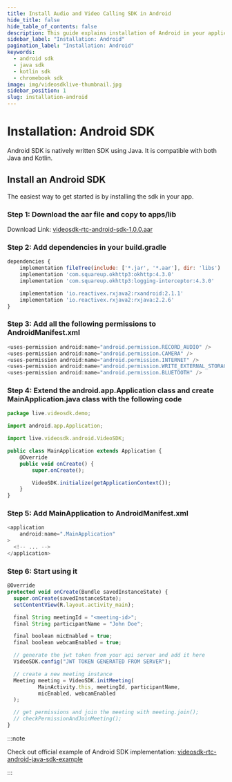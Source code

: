 ```yaml
---
title: Install Audio and Video Calling SDK in Android
hide_title: false
hide_table_of_contents: false
description: This guide explains installation of Android in your application. it is compatible with both java and kotlin.
sidebar_label: "Installation: Android"
pagination_label: "Installation: Android"
keywords:
  - android sdk
  - java sdk
  - kotlin sdk
  - chromebook sdk
image: img/videosdklive-thumbnail.jpg
sidebar_position: 1
slug: installation-android
---
```


# Installation: Android SDK
Android SDK is natively written SDK using Java. It is compatible with both Java and Kotlin. 

## Install an Android SDK

The easiest way to get started is by installing the sdk in your app.

### Step 1: Download the aar file and copy to apps/lib

Download Link: [videosdk-rtc-android-sdk-1.0.0.aar](https://sdk.zujonow.com/videosdk-rtc-android-sdk-1.0.0.aar)

### Step 2: Add dependencies in your build.gradle

```js title="build.gradle"
dependencies {
    implementation fileTree(include: ['*.jar', '*.aar'], dir: 'libs')
    implementation 'com.squareup.okhttp3:okhttp:4.3.0'
    implementation 'com.squareup.okhttp3:logging-interceptor:4.3.0'

    implementation 'io.reactivex.rxjava2:rxandroid:2.1.1'
    implementation 'io.reactivex.rxjava2:rxjava:2.2.6'
}
```

### Step 3: Add all the following permissions to AndroidManifest.xml

```js title="AndroidManifest.xml"
<uses-permission android:name="android.permission.RECORD_AUDIO" />
<uses-permission android:name="android.permission.CAMERA" />
<uses-permission android:name="android.permission.INTERNET" />
<uses-permission android:name="android.permission.WRITE_EXTERNAL_STORAGE" />
<uses-permission android:name="android.permission.BLUETOOTH" />
```

### Step 4: Extend the android.app.Application class and create MainApplication.java class with the following code
```js title="MainApplication.java"
package live.videosdk.demo;

import android.app.Application;

import live.videosdk.android.VideoSDK;

public class MainApplication extends Application {
    @Override
    public void onCreate() {
        super.onCreate();

        VideoSDK.initialize(getApplicationContext());
    }
}
```

### Step 5: Add MainApplication to AndroidManifest.xml
```js title="AndroidManifest.xml"
<application
    android:name=".MainApplication"
>
  <!-- ... -->
</application>
```

### Step 6: Start using it
```js title="MainActivity.java"
@Override
protected void onCreate(Bundle savedInstanceState) {
  super.onCreate(savedInstanceState);
  setContentView(R.layout.activity_main);

  final String meetingId = "<meeting-id>";
  final String participantName = "John Doe";

  final boolean micEnabled = true;
  final boolean webcamEnabled = true;

  // generate the jwt token from your api server and add it here
  VideoSDK.config("JWT TOKEN GENERATED FROM SERVER");

  // create a new meeting instance
  Meeting meeting = VideoSDK.initMeeting(
          MainActivity.this, meetingId, participantName,
          micEnabled, webcamEnabled
  );

  // get permissions and join the meeting with meeting.join();
  // checkPermissionAndJoinMeeting();
}
```

:::note

Check out official example of Android SDK implementation: [videosdk-rtc-android-java-sdk-example](https://github.com/videosdk-live/videosdk-rtc-android-java-sdk-example)

:::